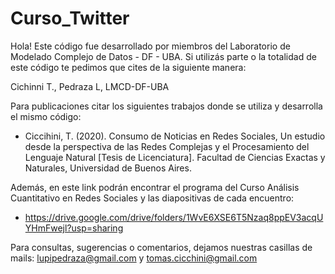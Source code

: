 # Curso_Twitter
Hola! 
Este código fue desarrollado por miembros del Laboratorio de Modelado Complejo de Datos - DF - UBA.
Si utilizás parte o la totalidad de este código te pedimos que cites de la siguiente manera:

Cichinni T., Pedraza L, LMCD-DF-UBA 

Para publicaciones citar los siguientes trabajos donde se utiliza y desarrolla el mismo código:
- Ciccihini, T. (2020). Consumo de Noticias en Redes Sociales, Un estudio desde la perspectiva de las Redes
Complejas y el Procesamiento del Lenguaje Natural [Tesis de Licenciatura]. Facultad de Ciencias Exactas y Naturales, Universidad de Buenos Aires.

Además, en este link podrán encontrar el programa del Curso Análisis Cuantitativo en Redes Sociales y las diapositivas de cada encuentro:
- https://drive.google.com/drive/folders/1WvE6XSE6T5Nzaq8ppEV3acqUYHmFwejl?usp=sharing

Para consultas, sugerencias o comentarios, dejamos nuestras casillas de mails: lupipedraza@gmail.com y tomas.cicchini@gmail.com
